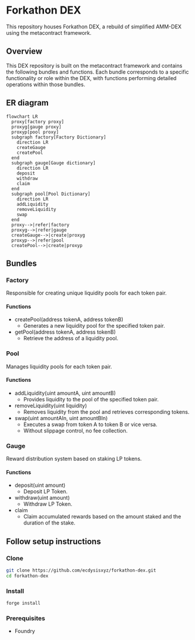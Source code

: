 # Forkathon DEX
This repository houses Forkathon DEX, a rebuild of simplified AMM-DEX using the metacontract framework.

## Overview
This DEX repository is built on the metacontract framework and contains the following bundles and functions. 
Each bundle corresponds to a specific functionality or role within the DEX, with functions performing detailed operations within those bundles.

## ER diagram
```mermaid
flowchart LR
  proxy[factory proxy]
  proxyg[gauge proxy]
  proxyp[pool proxy]
  subgraph factory[Factory Dictionary]
    direction LR
    createGauge
    createPool
  end
  subgraph gauge[Gauge dictionary]
    direction LR
    deposit
    withdraw
    claim
  end
  subgraph pool[Pool Dictionary]
    direction LR
    addLiquidity
    removeLiquidity
    swap
  end
  proxy-->|refer|factory
  proxyg-->|refer|gauge
  createGauge-->|create|proxyg
  proxyp-->|refer|pool
  createPool-->|create|proxyp
```
## Bundles
### Factory
Responsible for creating unique liquidity pools for each token pair.

#### Functions
- createPool(address tokenA, address tokenB)
  - Generates a new liquidity pool for the specified token pair.
- getPool(address tokenA, address tokenB)
  - Retrieve the address of a liquidity pool.

### Pool
Manages liquidity pools for each token pair.

#### Functions
- addLiquidity(uint amountA, uint amountB)
  - Provides liquidity to the pool of the specified token pair.
- removeLiquidity(uint liquidity)
  - Removes liquidity from the pool and retrieves corresponding tokens.
- swap(uint amountAIn, uint amountBIn)
  - Executes a swap from token A to token B or vice versa.
  - Without slippage control, no fee collection.

### Gauge
Reward distribution system based on staking LP tokens.

#### Functions
- deposit(uint amount)
  - Deposit LP Token.
- withdraw(uint amount)
  - Withdraw LP Token.
- claim
  - Claim accumulated rewards based on the amount staked and the duration of the stake.

## Follow setup instructions
### Clone
```bash
git clone https://github.com/ecdysisxyz/forkathon-dex.git
cd forkathon-dex
```

### Install
```bash
forge install
```

### Prerequisites
- Foundry